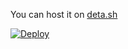 
You can host it on [deta.sh](https://deta.sh/)

[![Deploy](https://button.deta.dev/1/svg)](https://go.deta.dev/deploy?repo=https://github.com/nahmedsid/LoyaltyChecker)
